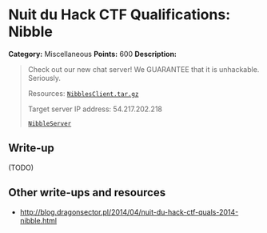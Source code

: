 # Nuit du Hack CTF Qualifications: Nibble

**Category:** Miscellaneous
**Points:** 600
**Description:**

> Check out our new chat server! We GUARANTEE that it is unhackable. Seriously.
>
> Resources: [`NibblesClient.tar.gz`](NibblesClient.tar.gz)
>
> Target server IP address: 54.217.202.218
>
> [`NibbleServer`](NibbleServer)

## Write-up

(TODO)

## Other write-ups and resources

* <http://blog.dragonsector.pl/2014/04/nuit-du-hack-ctf-quals-2014-nibble.html>
